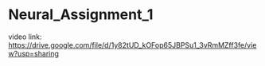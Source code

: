 # Neural_Assignment_1
video link: https://drive.google.com/file/d/1y82tUD_kOFop65JBPSu1_3vRmMZff3fe/view?usp=sharing
